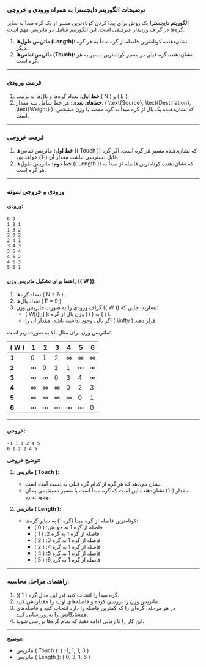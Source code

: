 ### **توضیحات الگوریتم دایجسترا به همراه ورودی و خروجی**

**الگوریتم دایجسترا** یک روش برای پیدا کردن کوتاه‌ترین مسیر از یک گره مبدأ به سایر گره‌ها در گراف وزن‌دار غیرمنفی است. این الگوریتم شامل دو ماتریس مهم است:  

1. **ماتریس طول‌ها (Length):** نشان‌دهنده کوتاه‌ترین فاصله از گره مبدأ به هر گره دیگر.  
2. **ماتریس تماس‌ها (Touch):** نشان‌دهنده گره قبلی در مسیر کوتاه‌ترین مسیر به هر گره است.

---

### **فرمت ورودی**
1. **خط اول:** تعداد گره‌ها و یال‌ها به ترتیب \( N \) و \( E \).  
2. **خط‌های بعدی:** هر خط شامل سه مقدار: \( \text{Source}, \text{Destination}, \text{Weight} \)، که نشان‌دهنده یک یال از گره مبدأ به گره مقصد با وزن مشخص است.

---

### **فرمت خروجی**
1. **خط اول:** ماتریس تماس‌ها (\( Touch \)) که نشان‌دهنده مسیر هر گره است. اگر گره قابل دسترسی نباشد، مقدار آن \(-1\) خواهد بود.  
2. **خط دوم:** ماتریس طول‌ها (\( Length \)) که نشان‌دهنده کوتاه‌ترین فاصله از مبدأ به هر گره است.

---

### **ورودی و خروجی نمونه**

#### **ورودی:**
```
6 9
1 2 1
1 3 2
2 3 2
2 4 1
3 4 3
3 5 4
4 5 2
4 6 3
5 6 1
```

#### **راهنما برای تشکیل ماتریس وزن (\( W \)):**

1. تعداد گره‌ها \( N = 6 \).
2. تعداد یال‌ها \( E = 9 \).
3. گراف ورودی را به صورت ماتریس وزن (\( W \)) بسازید، جایی که:
   - \( W[i][j] \): وزن یال از گره \( i \) به \( j \).  
   - اگر یالی وجود نداشته باشد، مقدار آن را \( \infty \) قرار دهید.

ماتریس وزن برای مثال بالا به صورت زیر است:  

| \( W \) | 1   | 2   | 3   | 4   | 5   | 6   |
|---------|-----|-----|-----|-----|-----|-----|
| **1**  | 0   | 1   | 2   | ∞   | ∞   | ∞   |
| **2**  | ∞   | 0   | 2   | 1   | ∞   | ∞   |
| **3**  | ∞   | ∞   | 0   | 3   | 4   | ∞   |
| **4**  | ∞   | ∞   | ∞   | 0   | 2   | 3   |
| **5**  | ∞   | ∞   | ∞   | ∞   | 0   | 1   |
| **6**  | ∞   | ∞   | ∞   | ∞   | ∞   | 0   |

---

#### **خروجی:**
```
-1 1 1 2 4 5
0 1 2 2 4 5
```

**توضیح خروجی:**  
1. **ماتریس \( Touch \):**  
   - نشان می‌دهد که هر گره از کدام گره قبلی به دست آمده است.  
   - مقدار \(-1\) نشان‌دهنده این است که گره مبدأ است یا مسیر مستقیمی به آن وجود ندارد.  

2. **ماتریس \( Length \):**  
   - کوتاه‌ترین فاصله از گره مبدأ (گره 1) به سایر گره‌ها:
     - فاصله از گره 1 به خودش: \( 0 \)
     - فاصله از گره 1 به گره 2: \( 1 \)
     - فاصله از گره 1 به گره 3: \( 2 \)
     - فاصله از گره 1 به گره 4: \( 2 \)
     - فاصله از گره 1 به گره 5: \( 4 \)
     - فاصله از گره 1 به گره 6: \( 5 \)

---

### **راهنمای مراحل محاسبه:**
1. گره مبدأ را انتخاب کنید (در این مثال گره \( 1 \)).  
2. ماتریس وزن را بررسی کرده و فاصله‌های اولیه را مقداردهی کنید.  
3. در هر مرحله، گره‌ای را که کمترین فاصله را دارد انتخاب کنید و فاصله‌های همسایگانش را به‌روزرسانی کنید.  
4. این کار را تا زمانی ادامه دهید که تمام گره‌ها بررسی شوند.

---


**توضیح:**  
- ماتریس \( Touch \): \( -1, 1, 1, 3 \)  
- ماتریس \( Length \): \( 0, 3, 1, 6 \)
